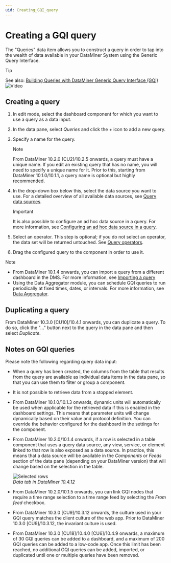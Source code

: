 ```yaml
---
uid: Creating_GQI_query
---
```


# Creating a GQI query

The "Queries" data item allows you to construct a query in order to tap into the wealth of data available in your DataMiner System using the Generic Query Interface.

> [!TIP]
> See also: [Building Queries with DataMiner Generic Query Interface (GQI)](https://community.dataminer.services/video/building-queries-with-dataminer-generic-query-interface-gqi/) ![Video](~/user-guide/images/video_Duo.png)

## Creating a query

1. In edit mode, select the dashboard component for which you want to use a query as a data input.

1. In the data pane, select *Queries* and click the + icon to add a new query.

1. Specify a name for the query.

   > [!NOTE]
   > From DataMiner 10.2.0 [CU2]/10.2.5 onwards, a query must have a unique name. If you edit an existing query that has no name, you will need to specify a unique name for it. Prior to this, starting from DataMiner 10.1.0/10.1.1, a query name is optional but highly recommended.

1. In the drop-down box below this, select the data source you want to use. For a detailed overview of all available data sources, see [Query data sources](xref:Query_data_sources).

   > [!IMPORTANT]
   > It is also possible to configure an ad hoc data source in a query. For more information, see [Configuring an ad hoc data source in a query](xref:Configuring_an_ad_hoc_data_source_in_a_query).

1. Select an operator. This step is optional; if you do not select an operator, the data set will be returned untouched. See [Query operators](xref:Query_operators).

1. Drag the configured query to the component in order to use it.

> [!NOTE]
>
> - From DataMiner 10.1.4 onwards, you can import a query from a different dashboard in the DMS. For more information, see [Importing a query](xref:Importing_a_query)
> - Using the Data Aggregator module, you can schedule GQI queries to run periodically at fixed times, dates, or intervals. For more information, see [Data Aggregator](xref:Data_Aggregator_DxM).

## Duplicating a query

From DataMiner 10.3.0 [CU10]/10.4.1 onwards, you can duplicate a query. To do so, click the "..." button next to the query in the data pane and then select *Duplicate*.

## Notes on GQI queries

Please note the following regarding query data input:

- When a query has been created, the columns from the table that results from the query are available as individual data items in the data pane, so that you can use them to filter or group a component.

- It is not possible to retrieve data from a stopped element.

- From DataMiner 10.1.0/10.1.3 onwards, dynamic units will automatically be used when applicable for the retrieved data if this is enabled in the dashboard settings. This means that parameter units will change dynamically based on their value and protocol definition. You can override the behavior configured for the dashboard in the settings for the component.

- From DataMiner 10.2.0/10.1.4 onwards, if a row is selected in a table component that uses a query data source, any view, service, or element linked to that row is also exposed as a data source. In practice, this means that a data source will be available in the *Components* or *Feeds* section of the data pane (depending on your DataMiner version) that will change based on the selection in the table.

  ![Selected rows](~/user-guide/images/Selected_Rows.png)<br>*Data tab in DataMiner 10.4.12*

- From DataMiner 10.2.0/10.1.5 onwards, you can link GQI nodes that require a time range selection to a time range feed by selecting the *From feed* checkbox.

- From DataMiner 10.3.0 [CU9]/10.3.12 onwards<!--RN 37505-->, the culture used in your GQI query matches the client culture of the web app. Prior to DataMiner 10.3.0 [CU9]/10.3.12, the invariant culture is used.

- From DataMiner 10.3.0 [CU18]/10.4.0 [CU6]/10.4.9 onwards<!--RN 40370-->, a maximum of 30 GQI queries can be added to a dashboard, and a maximum of 200 GQI queries can be added to a low-code app. Once this limit has been reached, no additional GQI queries can be added, imported, or duplicated until one or multiple queries have been removed.
